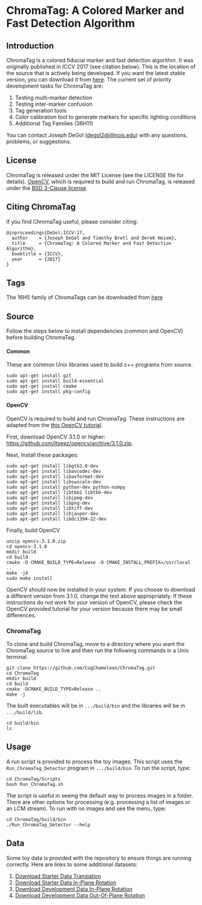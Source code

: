 # ChromaTag: A Colored Marker and Fast Detection Algorithm


## Introduction ##
ChromaTag is a colored fiducial marker and fast detection algorithm. It was originally published in ICCV 2017 (see citation below). This is the location of the source that is actively being developed. If you want the latest stable version, you can download it from [here](http://josephdegol.com/pages/ChromaTag_ICCV17.html). The current set of priority development tasks for ChromaTag are:
1. Testing multi-marker detection
2. Testing inter-marker confusion
3. Tag generation tools
4. Color calibration tool to generate markers for specific lighting conditions
5. Additional Tag Families (36H11)

You can contact Joseph DeGol (degol2@illinois.edu) with any questions, problems, or suggestions.

## License ##
ChromaTag is released under the MIT License (see the LICENSE file for details). [OpenCV](https://opencv.org/), which is required to build and run ChromaTag, is released under the [BSD 3-Clause license](https://opencv.org/license.html).


## Citing ChromaTag ##
If you find ChromaTag useful, please consider citing:
```
@inproceedings{DeGol:ICCV:17,
  author    = {Joseph DeGol and Timothy Bretl and Derek Hoiem},
  title     = {ChromaTag: A Colored Marker and Fast Detection Algorithm},
  booktitle = {ICCV},
  year      = {2017}
}
```


## Tags ##
The 16H5 family of ChromaTags can be downloaded from [here](https://www.dropbox.com/s/lkhcjtpnhrdsv76/ChromaTags_16H5.zip?dl=1)


## Source ## 
Follow the steps below to install dependencies (common and OpenCV) before building ChromaTag.

#### Common ####
These are common Unix libraries used to build c++ programs from source.
```
sudo apt-get install git
sudo apt-get install build-essential
sudo apt-get install cmake
sudo apt-get install pkg-config
```

#### OpenCV ####
OpenCV is required to build and run ChromaTag. These instructions are adapted from the [this OpenCV tutorial](http://docs.opencv.org/3.1.0/d7/d9f/tutorial_linux_install.html).

First, download OpenCV 3.1.0 or higher: https://github.com/Itseez/opencv/archive/3.1.0.zip.

Next, Install these packages:
```
sudo apt-get install libgtk2.0-dev 
sudo apt-get install libavcodec-dev 
sudo apt-get install libavformat-dev 
sudo apt-get install libswscale-dev
sudo apt-get install python-dev python-numpy 
sudo apt-get install libtbb2 libtbb-dev 
sudo apt-get install libjpeg-dev 
sudo apt-get install libpng-dev 
sudo apt-get install libtiff-dev 
sudo apt-get install libjasper-dev 
sudo apt-get install libdc1394-22-dev
```

Finally, build OpenCV
```
unzip opencv-3.1.0.zip
cd opencv-3.1.0
mkdir build
cd build
cmake -D CMAKE_BUILD_TYPE=Release -D CMAKE_INSTALL_PREFIX=/usr/local ..
make -j4
sudo make install
```

OpenCV should now be installed in your system. If you choose to download a different version from 3.1.0, change the text above appropriately. If these instructions do not work for your version of OpenCV, please check the OpenCV provided tutorial for your version because there may be small differences.


### ChromaTag ###
To clone and build ChromaTag, move to a directory where you want the ChromaTag source to live and then run the following commands in a Unix terminal.
```
git clone https://github.com/CogChameleon/ChromaTag.git
cd ChromaTag
mkdir build
cd build
cmake -DCMAKE_BUILD_TYPE=Release ..
make -j
```

The built executables will be in `.../build/bin` and the libraries will be in `.../build/lib`.
```
cd build/bin
ls
```


## Usage ##
A run script is provided to process the toy images. This script uses the `Run_ChromaTag_Detector` program in `.../build/bin`. To run the script, type:
```
cd ChromaTag/Scripts
bash Run_ChromaTag.sh
```

The script is useful in seeing the default way to process images in a folder. There are other options for processing (e.g. processing a list of images or an LCM stream). To run with no images and see the menu, type:
```
cd ChromaTag/build/bin
./Run_ChromaTag_Detector --help
```


## Data ##
Some toy data is provided with the repository to ensure things are running correctly. Here are links to some additional datasets:  
1. [Download Starter Data Translation](https://uofi.box.com/shared/static/tzf7kabniv189oyqkprhej6ny7l3qatx.zip)  
2. [Download Starter Data In-Plane Rotation](https://uofi.box.com/shared/static/e4tv77nv0fshek6uasi6v0lr7ry5tt5k.zip)  
3. [Download Development Data In-Plane Rotation](https://uofi.box.com/shared/static/v9rrv8iny4ox1mky5btiw8d9fkrelp7m.zip)  
4. [Download Development Data Out-Of-Plane Rotation](https://uofi.box.com/shared/static/7gekssc211yc2z52r69m9q2za86pm0bi.zip)  
